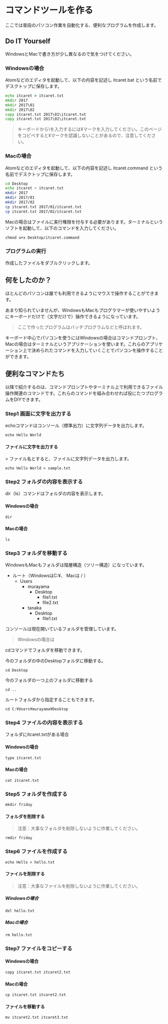 # コマンドツールを作る

ここでは普段のパソコン作業を自動化する、便利なプログラムを作成します。

## Do IT Yourself

WindowsとMacで書き方が少し異なるので気をつけてください。

### Windowsの場合

Atomなどのエディタを起動して、以下の内容を記述し itcaret.bat という名前でデスクトップに保存します。

```bat
echo itcaret > itcaret.txt
mkdir 2017
mkdir 2017\01
mkdir 2017\02
copy itcaret.txt 2017\01\itcaret.txt
copy itcaret.txt 2017\02\itcaret.txt
```

> キーボードから\\を入力するには¥マークを入力してください。このページをコピペすると¥マークを認識しないことがあるので、注意してください。

### Macの場合

Atomなどのエディタを起動して、以下の内容を記述し itcaret.command という名前でデスクトップに保存します。

```sh
cd Desktop
echo itcaret > itcaret.txt
mkdir 2017
mkdir 2017/01
mkdir 2017/02
cp itcaret.txt 2017/01/itcaret.txt
cp itcaret.txt 2017/02/itcaret.txt
```

Macの場合はファイルに実行権限を付与する必要があります。ターミナルというソフトを起動して、以下のコマンドを入力してください。

```
chmod u+x Desktop/itcaret.command
```


### プログラムの実行

作成したファイルをダブルクリックします。

## 何をしたのか？

ほとんどのパソコンは誰でも利用できるようにマウスで操作することができます。

あまり知られていませんが、WindowsもMacもプログラマーが使いやすいようにキーボードだけで（文字だけで）操作できるようになっています。

> ここで作ったプログラムはバッチプログラムなどと呼ばれます。

キーボード中心でパソコンを使うにはWindowsの場合はコマンドプロンプト、Macの場合はターミナルというアプリケーションを使います。これらのアプリケーション上で決められたコマンドを入力していくことでパソコンを操作することができます。


## 便利なコマンドたち

以降で紹介するのは、コマンドプロンプトやターミナル上で利用できるファイル操作関連のコマンドです。これらのコマンドを組み合わせれば役にたつプログラムをDIYできます。


### Step1 画面に文字を出力する

echoコマンドはコンソール（標準出力）に文字列データを出力します。

```
echo Hello World
```

#### ファイルに文字を出力する

&gt; ファイル名とすると、ファイルに文字列データを出力します。

```
echo Hello World > sample.txt
```

### Step2 フォルダの内容を表示する

dir（ls）コマンドはフォルダの内容を表示します。

#### Windowsの場合

```
dir
```

#### Macの場合

```
ls
```

### Step3 フォルダを移動する

WindowsもMacもフォルダは階層構造（ツリー構造）になっています。

+ ルート（WindowsはC:¥、 Macは / ）
  + Users
    + murayama
      + Desktop
        + file1.txt
        + file2.txt
    + tanaka
      + Desktop
        + file1.txt

コンソールは現在開いているフォルダを管理しています。

> Windowsの場合は

cdコマンドでフォルダを移動できます。

今のフォルダの中のDesktopフォルダに移動する。

```
cd Desktop
```

今のフォルダの一つ上のフォルダに移動する

```
cd ..
```

ルートフォルダから指定することもできます。

```
cd C:¥Users¥murayama¥Desktop
```


### Step4 ファイルの内容を表示する

フォルダにitcaret.txtがある場合

#### Windowsの場合

```
type itcaret.txt
```

#### Macの場合

```
cat itcaret.txt
```

### Step5 フォルダを作成する

```
mkdir friday
```

#### フォルダを削除する

> 注意：大事なフォルダを削除しないように作業してください。

```
rmdir friday
```

### Step6 ファイルを作成する

```
echo Hello > hello.txt
```

#### ファイルを削除する

> 注意：大事なファイルを削除しないように作業してください。

##### Windowsの場合

```
del hello.txt
```

##### Macの場合

```
rm hello.txt
```


### Step7 ファイルをコピーする

#### Windowsの場合

```
copy itcaret.txt itcaret2.txt
```

#### Macの場合

```
cp itcaret.txt itcaret2.txt
```


#### ファイルを移動する

```
mv itcaret2.txt itcaret3.txt
```
